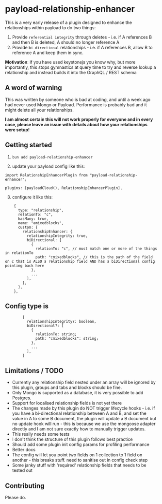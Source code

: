 # payload-relationship-enhancer

This is a very early release of a plugin designed to enhance the relationships within payload to do two things:

1. Provide `referential integrity` through deletes - i.e. if A references B and then B is deleted, A should no longer reference A
2. Provide `bi-directional` relationships - i.e. if A references B, allow B to reference A and keep them in sync.

**Motivation**: if you have used keystonejs you know why, but more importantly, this stops gymnastics at query time to try and reverse lookup a relationship and instead builds it into the GraphQL / REST schema

## A word of warning

This was written by someone who is bad at coding, and until a week ago had never used Mongo or Payload. Performance is probably bad and it might delete all your relationships. 

**I am almost certain this will not work properly for everyone and in every case, please leave an issue with details about how your relationships were setup!**

## Getting started

1. `bun add payload-relationship-enhancer`

2. update your payload config like this:

```
import RelationshipEnhancerPlugin from "payload-relationship-enhancer";

plugins: [payloadCloud(), RelationshipEnhancerPlugin],
```

3. configure it like this:

```
    {
      type: "relationship",
      relationTo: "c",
      hasMany: true,
      name: "amixedblocks",
      custom: {
        relationshipEnhancer: {
          relationshipIntegrity: true,
          biDirectional: [
            {
              relationTo: "c", // must match one or more of the things in relationTo
              path: "cmixedblocks", // this is the path of the field on c that is ALSO a relationship field AND has a biDirectional config pointing back here
            },
            ...
          ],
        },
      },
    },
```

## Config type is

```
        {
          relationshipIntegrity?: boolean,
          biDirectional?: [
            {
              relationTo: string;
              path: "cmixedblocks": string;
            },
            ...
          ],
        }
```

## Limitations / TODO

* Currently any relationship field nested under an array will be ignored by this plugin, groups and tabs and blocks should be fine.
* Only Mongo is supported as a database, it is very possible to add Postgres.
* Support for localised relationship fields is not yet there
* The changes made by this plugin do NOT trigger lifecycle hooks - i.e. if you have a bi-directional relationship between A and B, and set the value in A to some B document, the plugin will update a B document but no update hook will run - this is because we use the mongoose adapter directly and I am not sure exactly how to manually trigger updates.
* This really needs some tests
* I don't think the structure of this plugin follows best practice
* Should add some plugin init config params for profiling performance
* Better docs
* The config will let you point two fields on 1 collection to 1 field on another - this breaks stuff. need to sanitise out in config check step
* Some janky stuff with 'required' relationship fields that needs to be tested out

## Contributing

Please do.
